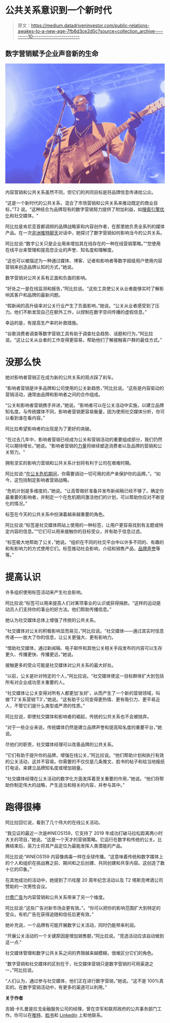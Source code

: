 # 公共关系意识到一个新时代

> 原文：<https://medium.datadriveninvestor.com/public-relations-awakes-to-a-new-age-7fb6d3ce2d0c?source=collection_archive---------10----------------------->

## 数字营销赋予企业声音新的生命

![](img/06862efffae413eaa1a46465a66c3210.png)

内容营销和公共关系虽然不同，但它们的共同目标是将品牌信息传递给公众。

“这是一个新时代的公共关系，混合了市场营销和公共关系来推动既定的商业目标，”T2 说。“这种结合为品牌现有的数字营销努力提供了附加利益，如[搜索引擎优化](https://www.datadriveninvestor.com/2018/12/29/for-seo-the-words-are-key/)和社交媒体。"

阿比拉是肯尼亚首都调频的品牌战略家和内容创作者，在那里她负责全系列的媒体产品。在一次[非洲推特聊天](https://twitter.com/AfricaTweetChat)对话中，她探讨了数字营销如何影响当今的公共关系。

阿比拉说:“数字公关只是企业用来增加其在线存在的一种在线营销策略。”“您使用在线平台来管理和提高您企业的声誉、知名度和理解度。

“这也可以被描述为一种通过媒体、博客、记者和影响者等数字超级用户使用内容营销来创造品牌认知的方式，”她说。

数字营销对公共关系有正面和负面的影响。

“好处之一是在线监测和报告，”阿比拉说。“这些工具使公关从业者能够实时了解影响其客户和品牌的最新问题。

“假新闻的高升级率对公关行业产生了负面影响，”她说。“公关从业者感受到了压力。他们不断发现自己在额外工作，以控制在数字空间传播的虚假信息。”

幸运的是，有提高生产率的补救措施。

“谷歌消费者调查等数字营销工具有助于调查社会趋势、话题和行为，”阿比拉说。“这让公关从业者的工作变得更容易，帮助他们了解接触客户群的最佳方式。”

# **没那么快**

她对影响者营销正在成为新的公共关系的观点踩了刹车。

“影响者营销是许多品牌和公司使用的公关新趋势，”阿比拉说。“这些是内容驱动的营销活动，通常由品牌和影响者之间的合作组成。

“公关和影响者营销携手并进，”她说。“影响者可以在公关活动中实施，以建立品牌知名度。与传统媒体不同，影响者营销更容易衡量，因为使用社交媒体分析，你可以看到谁在看内容。”

阿比拉希望影响者的出现是为了更好的突破。

“在过去几年中，影响者营销已经成为公关和营销活动的重要组成部分，我们仍然可以期待增长，”她说。“影响者营销的[力量](https://www.datadriveninvestor.com/2019/07/29/shopping-for-influencers-buyer-beware/)将继续塑造消费者以及品牌的营销和公关努力。"

拥有坚实的影响力营销和公共关系计划将有利于公司在艰难时期。

阿比拉说:“[在公关危机期间](https://www.datadriveninvestor.com/2019/03/26/crisis-management-flies-on-plane-truth/)，你需要调动一切可用的资产来保护你的品牌。”。“如今，这包括制定影响者营销战略。

“危机计划是多维度的，”她说。“让高管做好准备并发布新闻稿已经不够了。确定你最重要的影响者，并制定一个在危机期间激活他们的计划，可以帮助你应对不断变化的情况。”

标签在今天的公共关系中扮演着越来越重要的角色。

阿比拉说:“标签是社交媒体网站上使用的一种标签，让用户更容易找到有主题或特定内容的信息。”“它们可以用来接触你的目标受众，并有助于信息过滤。

“标签极大地帮助了公关，”她说。“组织在不同的社交平台中以许多不同的、有趣的和有影响力的方式使用它们。标签推动社会影响，介绍和销售产品，[品牌声誉](https://www.datadriveninvestor.com/2019/09/21/reputation-reflects-your-reality/)等等。”

# **提高认识**

许多组织使用标签活动来产生社会影响。

阿比拉说:“标签可以用来提高人们对某项事业的认识或获得捐款。“这样的运动是动员人们支持你的事业的好方法。他们帮助传播信息。”

她认为社交媒体总体上增强了传统的公共关系。

“社交媒体对公关的积极影响显而易见，”阿比拉说。“社交媒体——通过其实时信息传递——放大了你的信息，让公关更强大、更有影响力。

“借助社交媒体，通过新闻稿、电子邮件和其他公关相关手段发布的内容可以生存更久、传播更快、传播更远，”她说。

接触更多的受众可能是社交媒体对公共关系的最大好处。

“以前，公关是针对特定的个人，”阿比拉说。“社交媒体使这一目标群体扩大到包括所有对企业成功至关重要的人。

“社交媒体让公关变得对所有人都更加‘友好’，从而产生了一个新的营销领域，叫做‘T2’关系营销‘T3’，”她说。“这有助于公司变得更热情、更有吸引力、更平易近人，不管它们是什么类型或严肃的性质。”

阿比拉说，即使社交媒体和影响者的崛起，传统的公共关系也不会被抛弃。

“对于一些企业来说，传统媒体仍然是建立品牌声誉和提高知名度的重要平台，”她说。

尽他们的职责，社交媒体经理可以改善品牌的公共关系。

“它们有助于提升你的品牌，增强在线公关，”阿比拉说。“他们帮助计划和执行有效的公关活动，这并不容易。你需要的不仅仅是几条推文、脸书的帖子和给当地报纸打电话，来建立品牌知名度或增加销量。

“社交媒体经理在公关活动的数字化方面发挥着至关重要的作用，”她说。“他们将帮助你制定伟大的战略，产生适当和相关的内容，并参与其中。”

# **跑得很棒**

阿比拉回忆说，看到了几个伟大的在线公关活动。

“我见证的最近一次是#INEOS159，它支持了 2019 年成功打破马拉松距离两小时大关的项目，”她说。“这是一个天才的营销策略。它运行在数字和传统的公关。比赛结束后，英力士将其产品定位为最能发挥人类潜能的产品。

阿比拉说:“#INEOS159 内容像病毒一样在全球传播。“这意味着传统和数字媒体上的个人和组织在挑战赛之前、期间和之后创建、共同创建和共享内容。这创造了数十亿的印象。”

在其他成功的活动中，她提到了爪哇屋 20 周年纪念活动以及 T2 塔斯克啤酒公司赞助的一次男性会议。

[付费广告](https://www.datadriveninvestor.com/2019/08/02/brands-draw-attention-with-paid-media/)为内容营销和公共关系带来了另一个维度。

阿比拉说:“这些广告对新市场会更有效。”。“你可以把你的影响范围扩大到特定的受众。有机广告在获得追随和信任后更有效。”

她补充说，一个品牌有可能开展数字公关活动，同时仍能带来利润。

“开展公关活动的一个关键原因是增加销售额，”阿比拉说。"竞选活动应该自动做到这一点."

社交媒体管理和数字公共关系之间的界限越来越模糊，很难区分它们的角色。

“数字营销和社交媒体的区别在于，社交媒体营销只是数字营销的可用渠道之一，”阿比拉说。

“人们认为，通过参与社交媒体，他们正在进行数字营销，”她说。“这不是 100%真实的。在数字营销活动中，有更多的渠道可以利用。”

**关于作者**

吉姆·卡扎曼是拉戈金融服务公司的经理，曾在空军和联邦政府的公共事务部门工作。你可以在[推特](https://twitter.com/JKatzaman)、[脸书](https://www.facebook.com/jim.katzaman)和 [LinkedIn](https://www.linkedin.com/in/jim-katzaman-33641b21/) 上和他联系。